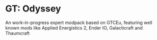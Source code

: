 # GT: Odyssey
An work-in-progress expert modpack based on GTCEu, featuring well known mods like Applied Energistics 2, Ender IO, Galacticraft and Thaumcraft
